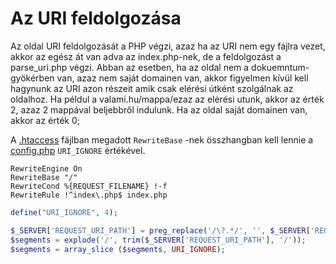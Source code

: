 # Az URI feldolgozása

Az oldal URI feldolgozását a PHP végzi, azaz ha az URI nem egy fájlra vezet, akkor az egész át van adva az index.php-nek, de a feldolgozást a parse_uri.php végzi.
Abban az esetben, ha az oldal nem a dokuemntum-gyökérben van, azaz nem saját domainen van, akkor figyelmen kívül kell hagynunk az URI azon részeit amik csak elérési útként szolgálnak az oldalhoz. Ha példul a valami.hu/mappa/ezaz az elérési utunk, akkor az érték 2, azaz 2 mappával beljebbről indulunk. Ha az oldal saját domainen van, akkor az érték 0;

A [.htaccess](/.htaccess) fájlban megadott `RewriteBase` -nek összhangban kell lennie a [config.php](/e/config/config.php) `URI_IGNORE` értékével.

~~~htaccess
RewriteEngine On
RewriteBase "/"
RewriteCond %{REQUEST_FILENAME} !-f
RewriteRule !^index\.php$ index.php
~~~
~~~php
define("URI_IGNORE", 4);
~~~
~~~php
$_SERVER['REQUEST_URI_PATH'] = preg_replace('/\?.*/', '', $_SERVER['REQUEST_URI']);
$segments = explode('/', trim($_SERVER['REQUEST_URI_PATH'], '/'));
$segments = array_slice ($segments, URI_IGNORE);
~~~



